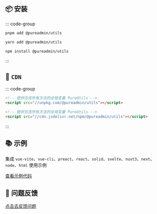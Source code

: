 <script setup>
import describe from './describe.vue'
// import tags from './tags.vue'
</script>

<ClientOnly>
  <describe /> 
  <wordcloud/>
</ClientOnly>

<!-- ## 🏷️ 标签

<tags :className="'type-it1'" :values="['支持Vue3']" />
<tags :className="'type-it2'" :tagNameList="['浏览器']" :values="['支持任意运行在浏览器的JS语言']" :speed="100" />
<tags :className="'type-it3'" :tagNameList="['Node']" :values="['支持NodeJs']" /> -->

## 📦 安装

::: code-group

```bash [pnpm]
pnpm add @pureadmin/utils
```

```bash [yarn]
yarn add @pureadmin/utils
```

```bash [npm]
npm install @pureadmin/utils
```

:::

## 📡 `CDN`

::: code-group

```html [unpkg]
<!-- 提供包含所有方法的全局变量 PureUtils -->
<script src="//unpkg.com/@pureadmin/utils"></script>
```

```html [jsdelivr]
<!-- 提供包含所有方法的全局变量 PureUtils -->
<script src="//cdn.jsdelivr.net/npm/@pureadmin/utils"></script>
```

:::

## 📚 示例

集成 `vue-vite`、`vue-cli`、`preact`、`react`、`solid`、`svelte`、`nuxt3`、`next`、`node`、`html` 使用示例

[查看示例代码](https://github.com/pure-admin/pure-admin-utils-docs/tree/master/playgrounds)

## 🤔 问题反馈

[点击去反馈问题](https://github.com/pure-admin/pure-admin-utils-docs/issues/new)
